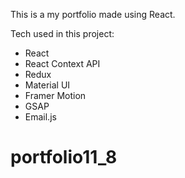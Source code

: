 This is a my portfolio made using React.

Tech used in this project:

- React
- React Context API
- Redux
- Material UI
- Framer Motion
- GSAP
- Email.js
# portfolio11_8
